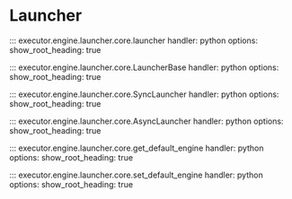 # Launcher

::: executor.engine.launcher.core.launcher
    handler: python
    options:
        show_root_heading: true

::: executor.engine.launcher.core.LauncherBase
    handler: python
    options:
        show_root_heading: true

::: executor.engine.launcher.core.SyncLauncher
    handler: python
    options:
        show_root_heading: true

::: executor.engine.launcher.core.AsyncLauncher
    handler: python
    options:
        show_root_heading: true

::: executor.engine.launcher.core.get_default_engine
    handler: python
    options:
        show_root_heading: true

::: executor.engine.launcher.core.set_default_engine
    handler: python
    options:
        show_root_heading: true
